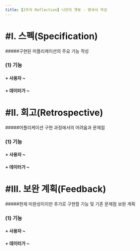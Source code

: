 ```yaml
---
title: [2주차 Reflection] 나만의 챗봇 - 명세서 작성
---
```


  #Ⅰ. 스펙(Specification) 
  ======================
  #####구현된 어플리케이션의 주요 기능 작성
  ### (1) 기능
  #### + 사용자 ~
  #### + 데이터가 ~

  #Ⅱ. 회고(Retrospective)
  ======================
  #####어플리케이션 구현 과정에서의 어려움과 문제점
  ### (1) 기능
  #### + 사용자 ~
  #### + 데이터가 ~

  #Ⅲ. 보완 계획(Feedback) 
  ======================
  #####현재 미완성이지만 추가로 구현할 기능 및 기존 문제점 보완 계획
  ### (1) 기능
  #### + 사용자 ~
  #### + 데이터가 ~

